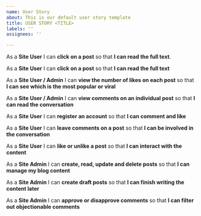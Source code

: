 ```yaml
---
name: User Story
about: This is our default user story template
title: USER STORY <TITLE>
labels: ''
assignees: ''

---
```


As a **Site User** I can **click on a post** so that **I can read the full text**.

As a **Site User** I can **click on a post** so that **I can read the full text**

As a **Site User / Admin** I can **view the number of likes on each post** so that **I can see which is the most popular or viral**

As a **Site User / Admin** I can **view comments on an individual post** so that **I can read the conversation**

As a **Site User** I can **register an account** so that **I can comment and like**

As a **Site User** I can **leave comments on a post** so that **I can be involved in the conversation**

As a **Site User** I can **like or unlike a post** so that **I can interact with the content**

As a **Site Admin** I can **create, read, update and delete posts** so that **I can manage my blog content**

As a **Site Admin** I can **create draft posts** so that **I can finish writing the content later**

As a **Site Admin** I can **approve or disapprove comments** so that **I can filter out objectionable comments**
